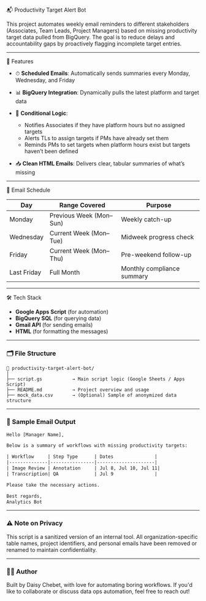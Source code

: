 📬 Productivity Target Alert Bot

This project automates weekly email reminders to different stakeholders (Associates, Team Leads, Project Managers) based on missing productivity target data pulled from BigQuery. The goal is to reduce delays and accountability gaps by proactively flagging incomplete target entries.

---

🚀 Features

* ⏱ **Scheduled Emails**: Automatically sends summaries every Monday, Wednesday, and Friday
* 📊 **BigQuery Integration**: Dynamically pulls the latest platform and target data
* 🧠 **Conditional Logic**:

  * Notifies Associates if they have platform hours but no assigned targets
  * Alerts TLs to assign targets if PMs have already set them
  * Reminds PMs to set targets when platform hours exist but targets haven’t been defined
* 📥 **Clean HTML Emails**: Delivers clear, tabular summaries of what’s missing

---

📅 Email Schedule

| Day         | Range Covered           | Purpose                    |
| ----------- | ----------------------- | -------------------------- |
| Monday      | Previous Week (Mon–Sun) | Weekly catch-up            |
| Wednesday   | Current Week (Mon–Tue)  | Midweek progress check     |
| Friday      | Current Week (Mon–Thu)  | Pre-weekend follow-up      |
| Last Friday | Full Month              | Monthly compliance summary |

---

🛠️ Tech Stack

* **Google Apps Script** (for automation)
* **BigQuery SQL** (for querying data)
* **Gmail API** (for sending emails)
* **HTML** (for formatting the messages)

---

### 🗂️ File Structure

```
📁 productivity-target-alert-bot/
│
├── script.gs           → Main script logic (Google Sheets / Apps Script)
├── README.md           → Project overview and usage
├── mock_data.csv       → (Optional) Sample of anonymized data structure
```

---

### 🧪 Sample Email Output

```html
Hello [Manager Name],

Below is a summary of workflows with missing productivity targets:

| Workflow     | Step Type      | Dates               |
|--------------|----------------|---------------------|
| Image Review | Annotation     | Jul 8, Jul 10, Jul 11|
| Transcription| QA             | Jul 9               |

Please take the necessary actions.

Best regards,  
Analytics Bot
```

---

### ⚠️ Note on Privacy

This script is a sanitized version of an internal tool. All organization-specific table names, project identifiers, and personal emails have been removed or renamed to maintain confidentiality.

---

### 🙋‍♀️ Author

Built by Daisy Chebet, with love for automating boring workflows.
If you'd like to collaborate or discuss data ops automation, feel free to reach out!

